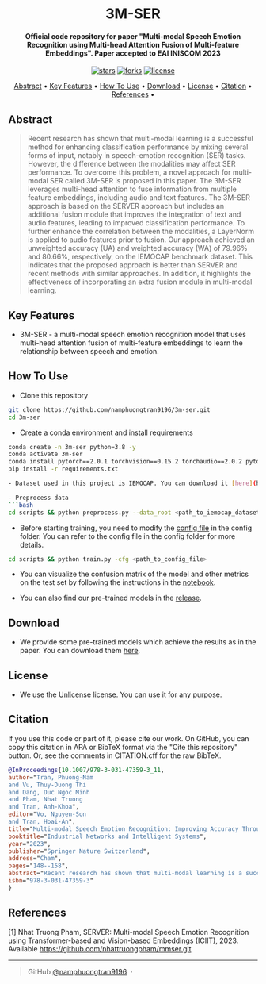 
<h1 align="center">
  3M-SER
  <br>
</h1>

<h4 align="center">Official code repository for paper "Multi-modal Speech Emotion Recognition using Multi-head Attention Fusion of Multi-feature Embeddings". Paper accepted to EAI INISCOM 2023</h4>

<p align="center">
<a href=""><img src="https://img.shields.io/github/stars/namphuongtran9196/3m-ser?" alt="stars"></a>
<a href=""><img src="https://img.shields.io/github/forks/namphuongtran9196/3m-ser?" alt="forks"></a>
<a href=""><img src="https://img.shields.io/github/license/namphuongtran9196/3m-ser?" alt="license"></a>
</p>

<p align="center">
  <a href="#abstract">Abstract</a> •
  <a href="#key-features">Key Features</a> •
  <a href="#how-to-use">How To Use</a> •
  <a href="#download">Download</a> •
  <a href="#license">License</a> •
  <a href="#citation">Citation</a> •
  <a href="#references">References</a> •
</p>

## Abstract
> Recent research has shown that multi-modal learning is a successful method for enhancing classification performance by mixing several forms of input, notably in speech-emotion recognition (SER) tasks. However, the difference between the modalities may affect SER performance. To overcome this problem, a novel approach for multi-modal SER called 3M-SER is proposed in this paper. The 3M-SER leverages multi-head attention to fuse information from multiple feature embeddings, including audio and text features. The 3M-SER approach is based on the SERVER approach but includes an additional fusion module that improves the integration of text and audio features, leading to improved classification performance. To further enhance the correlation between the modalities, a LayerNorm is applied to audio features prior to fusion. Our approach achieved an unweighted accuracy (UA) and weighted accuracy (WA) of 79.96% and 80.66%, respectively, on the IEMOCAP benchmark dataset. This indicates that the proposed approach is better than SERVER and recent methods with similar approaches. In addition, it highlights the effectiveness of incorporating an extra fusion module in multi-modal learning.
## Key Features
- 3M-SER - a multi-modal speech emotion recognition model that uses multi-head attention fusion of multi-feature embeddings to learn the relationship between speech and emotion.
## How To Use
- Clone this repository 
```bash
git clone https://github.com/namphuongtran9196/3m-ser.git 
cd 3m-ser
```
- Create a conda environment and install requirements
```bash
conda create -n 3m-ser python=3.8 -y
conda activate 3m-ser
conda install pytorch==2.0.1 torchvision==0.15.2 torchaudio==2.0.2 pytorch-cuda=11.8 -c pytorch -c nvidia
pip install -r requirements.txt

- Dataset used in this project is IEMOCAP. You can download it [here](https://sail.usc.edu/iemocap/iemocap_release.htm). Or you can download our preprocessed dataset [here](https://github.com/namphuongtran9196/3m-ser-private/releases).

- Preprocess data
```bash
cd scripts && python preprocess.py --data_root <path_to_iemocap_dataset> --output_dir <path_to_output_folder>
```

- Before starting training, you need to modify the [config file](./src/configs/base.py) in the config folder. You can refer to the config file in the config folder for more details.
```bash
cd scripts && python train.py -cfg <path_to_config_file>
```

- You can visualize the confusion matrix of the model and other metrics on the test set by following the instructions in the [notebook](./src/visualization/metrics.ipynb).

- You can also find our pre-trained models in the [release](https://github.com/namphuongtran9196/3m-ser/releases).

## Download
- We provide some pre-trained models which achieve the results as in the paper. You can download them [here](https://github.com/namphuongtran9196/3m-ser/releases).
## License
- We use the [Unlicense](https://unlicense.org/) license. You can use it for any purpose.

## Citation
If you use this code or part of it, please cite our work. On GitHub, you can copy this citation in APA or BibTeX format via the "Cite this repository" button. Or, see the comments in CITATION.cff for the raw BibTeX.

```bibtex
@InProceedings{10.1007/978-3-031-47359-3_11,
author="Tran, Phuong-Nam
and Vu, Thuy-Duong Thi
and Dang, Duc Ngoc Minh
and Pham, Nhat Truong
and Tran, Anh-Khoa",
editor="Vo, Nguyen-Son
and Tran, Hoai-An",
title="Multi-modal Speech Emotion Recognition: Improving Accuracy Through Fusion of VGGish and BERT Features with Multi-head Attention",
booktitle="Industrial Networks and Intelligent Systems",
year="2023",
publisher="Springer Nature Switzerland",
address="Cham",
pages="148--158",
abstract="Recent research has shown that multi-modal learning is a successful method for enhancing classification performance by mixing several forms of input, notably in speech-emotion recognition (SER) tasks. However, the difference between the modalities may affect SER performance. To overcome this problem, a novel approach for multi-modal SER called 3M-SER is proposed in this paper. The 3M-SER leverages multi-head attention to fuse information from multiple feature embeddings, including audio and text features. The 3M-SER approach is based on the SERVER approach but includes an additional fusion module that improves the integration of text and audio features, leading to improved classification performance. To further enhance the correlation between the modalities, a LayerNorm is applied to audio features prior to fusion. Our approach achieved an unweighted accuracy (UA) and weighted accuracy (WA) of 79.96{\%} and 80.66{\%}, respectively, on the IEMOCAP benchmark dataset. This indicates that the proposed approach is better than SERVER and recent methods with similar approaches. In addition, it highlights the effectiveness of incorporating an extra fusion module in multi-modal learning.",
isbn="978-3-031-47359-3"
}

```
## References

[1] Nhat Truong Pham, SERVER: Multi-modal Speech Emotion Recognition using Transformer-based and Vision-based Embeddings (ICIIT), 2023. Available https://github.com/nhattruongpham/mmser.git

---

> GitHub [@namphuongtran9196](https://github.com/namphuongtran9196) &nbsp;&middot;&nbsp;